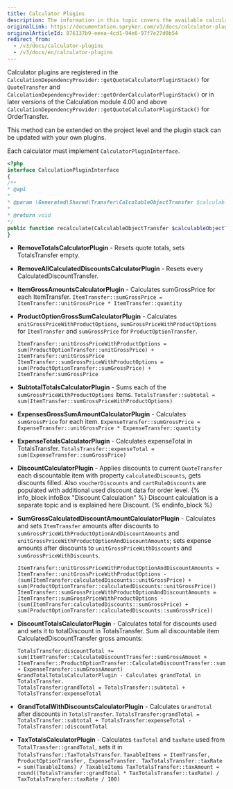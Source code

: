 ```yaml
---
title: Calculator Plugins
description: The information in this topic covers the available calculator plugins along with their examples.
originalLink: https://documentation.spryker.com/v3/docs/calculator-plugins
originalArticleId: 876137b9-eeea-4cd1-94e6-97f7e27d0b54
redirect_from:
  - /v3/docs/calculator-plugins
  - /v3/docs/en/calculator-plugins
---
```


Calculator plugins are registered in the `CalculationDependencyProvider::getQuoteCalculatorPluginStack()` for `QuoteTransfer` and `CalculationDependencyProvider::getOrderCalculatorPluginStack()` or in later versions of the Calculation module 4.00 and above `CalculationDependencyProvider::getQuoteCalculatorPluginStack()` for OrderTransfer.

This method can be extended on the project level and the plugin stack can be updated with your own plugins.

Each calculator must implement `CalculatorPluginInterface`.

```php
<?php
interface CalculationPluginInterface
{
/**
* @api
*
* @param \Generated\Shared\Transfer\CalculableObjectTransfer $calculableObjectTransfer
*
* @return void
*/
public function recalculate(CalculableObjectTransfer $calculableObjectTransfer);
}
```

* **RemoveTotalsCalculatorPlugin** - Resets quote totals, sets TotalsTransfer empty.
* **RemoveAllCalculatedDiscountsCalculatorPlugin** - Resets every CalculatedDiscountTransfer.
* **ItemGrossAmountsCalculatorPlugin** - Calculates sumGrossPrice for each ItemTransfer.
`ItemTransfer::sumGrossPrice = ItemTransfer::unitGrossPrice * ItemTransfer::quantity`

* **ProductOptionGrossSumCalculatorPlugin** - Calculates `unitGrossPriceWithProductOptions`, `sumGrossPriceWithProductOptions` for `ItemTransfer` and `sumGrossPrice` for `ProductOptionTransfer`.
    ```ProductOptionTransfer::sumGrossPrice = ProductOptionTransfer::unitGrossPrice * ProductOptionTransfer::quantity
    ItemTransfer::unitGrossPriceWithProductOptions = sum(ProductOptionTransfer::unitGrossPrice) + ItemTransfer::unitGrossPrice
    ItemTransfer::sumGrossPriceWithProductOptions = sum(ProductOptionTransfer::sumGrossPrice) + ItemTransfer:sumGrossPrice
    ```

* **SubtotalTotalsCalculatorPlugin** - Sums each of the `sumGrossPriceWithProductOptions` items.
`TotalsTransfer::subtotal = sum(ItemTransfer::sumGrossPriceWithProductOptions)`

* **ExpensesGrossSumAmountCalculatorPlugin** - Calculates `sumGrossPrice` for each item.
`ExpenseTransfer::sumGrossPrice = ExpenseTransfer::unitGrossPrice * ExpenseTransfer::quantity`

* **ExpenseTotalsCalculatorPlugin** - Calculates expenseTotal in TotalsTransfer.
`TotalsTransfer::expenseTotal = sum(ExpenseTransfer::sumGrossPrice)`

* **DiscountCalculatorPlugin** - Applies discounts to current `QuoteTransfer` each discountable item with property `calculatedDiscounts`, gets discounts filled. Also `voucherDiscounts` and `cartRuleDiscounts` are populated with additional used discount data for order level.
{% info_block infoBox "Discount Calculation" %}
Discount calculation is a separate topic and is explained here Discount.
{% endinfo_block %}

* **SumGrossCalculatedDiscountAmountCalculatorPlugin** - Calculates and sets `ItemTransfer` amounts after discounts to `sumGrossPriceWithProductOptionAndDiscountAmounts` and `unitGrossPriceWithProductOptionAndDiscountAmounts`; sets expense amounts after discounts to `unitGrossPriceWithDiscounts` and `sumGrossPriceWithDiscounts`.
    ```
    ItemTransfer::unitGrossPriceWithProductOptionAndDiscountAmounts = ItemTransfer::unitGrossPriceWithProductOptions -  (sum(ItemTransfer:calculatedDiscounts::unitGrossPrice) + sum(ProductOptionTransfer::calculatedDiscounts::unitGrossPrice))
    ItemTransfer::sumGrossPriceWithProductOptionAndDiscountAmounts = ItemTransfer::sumGrossPriceWithProductOptions -  (sum(ItemTransfer:calculatedDiscounts::sumGrossPrice) + sum(ProductOptionTransfer::calculatedDiscounts::sumGrossPrice))
    ```

* **DiscountTotalsCalculatorPlugin** - Calculates total for discounts used and sets it to totalDiscount in TotalsTransfer. Sum all discountable item CalculatedDiscountTransfer gross amounts:
    ```
    TotalsTransfer:discountTotal += sum(ItemTransfer::CalculateDiscountTransfer::sumGrossAmount +
    ItemTransfer::ProductOptionTransfer::CalculateDiscountTransfer::sumGrossAmount + ExpenseTransfer::sumGrossAmount)
    GrandTotalTotalsCalculatorPlugin - Calculates grandTotal in TotalsTransfer.
    TotalsTransfer:grandTotal = TotalsTransfer::subtotal + TotalsTransfer:expenseTotal
    ```

* **GrandTotalWithDiscountsCalculatorPlugin** - Calculates `GrandTotal` after discounts in `TotalsTransfer`.
`TotalsTransfer:grandTotal = TotalsTransfer::subtotal + TotalsTransfer:expenseTotal - TotalsTransfer::discountTotal`

* **TaxTotalsCalculatorPlugin** - Calculates `taxTotal` and `taxRate` used from `TotalTransfer::grandTotal`, sets it in `TotalsTransfer::TaxTotalsTransfer`.
`TaxableItems = ItemTransfer, ProductOptionTransfer, ExpenseTransfer. TaxTotalsTransfer::taxRate = sum(TaxableItems) / TaxableItems TaxTotalsTransfer::taxAmount = round((TotalsTransfer::grandTotal * TaxTotalsTransfer::taxRate) / TaxTotalsTransfer::taxRate / 100)`

<!--**See also:**

* Calculation
* Calculation Data Structure-->
